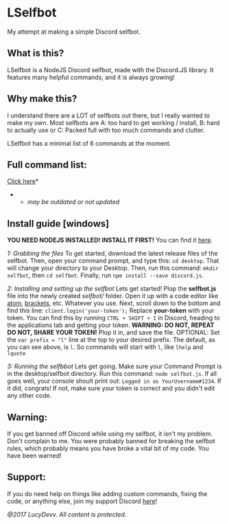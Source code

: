# LSelfbot
My attempt at making a simple Discord selfbot.

## What is this?
LSelfbot is a NodeJS Discord selfbot, made with the Discord.JS library.
It features many helpful commands, and it is always growing!

## Why make this?
I understand there are a LOT of selfbots out there, but I really wanted to
make my own. Most selfbots are A: too hard to get working / install,
B: hard to actually use or C: Packed full with too much commands and clutter.

LSelfbot has a minimal list of 6 commands at the moment.

## Full command list:
[Click here](http://imgur.com/a/WGLgI)*
* - *may be outdated or not updated*

## Install guide [windows]
**YOU NEED NODEJS INSTALLED! INSTALL IT FIRST!** You can find it [here](https://nodejs.com).

*1: Grabbing the files*
To get started, download the latest release files of the selfbot. Then, open your command prompt,
and type this: `cd desktop`. That will change your directory to your Desktop. Then, run this command:
`mkdir selfbot`, then `cd selfbot`. Finally, run `npm install --save discord.js`.

*2: Installing and setting up the selfbot*
Lets get started! Plop the **selfbot.js** file into the newly created *selfbot/* folder. Open it up
with a code editor like [atom](), [brackets](), etc. Whatever you use. Next, scroll down to the bottom
and find this line:
`client.login('your-token');`
Replace **your-token** with your token. You can find this by running `CTRL + SHIFT + I` in Discord, heading to
the applications tab and getting your token.
**WARNING: DO NOT, REPEAT DO NOT, SHARE YOUR TOKEN!**
Plop it in, and save the file. OPTIONAL: Set the `var prefix = "l"` line at the top to your desired prefix.
The default, as you can see above, is `l`. So commands will start with `l`, like `lhelp` and `lquote`

*3: Running the selfbbot*
Lets get going. Make sure your Command Prompt is in the desktop/selfbot directory. Run this command: `node selfbot.js`.
If all goes well, your console shoult print out: `Logged in as YourUsername#1234`. If it did, congrats! If not, make sure
your token is correct and you didn't edit any other code.

## Warning:
If you get banned off Discord while using my selfbot, it isn't my problem. Don't complain to me. You were probably banned for breaking the selfbot rules, which probably means you have broke a vital bit of my code. You have been warned!

## Support:
If you do need help on things like adding custom commands, fixing the code,
or anything else, join my support Discord [here](https://discord.gg/6yjeSM8)!

*@2017 LucyDevv. All content is protected.*
